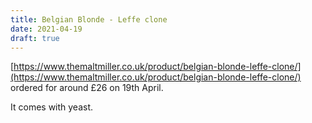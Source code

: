 ```yaml
---
title: Belgian Blonde - Leffe clone
date: 2021-04-19
draft: true 
---
```


[https://www.themaltmiller.co.uk/product/belgian-blonde-leffe-clone/](https://www.themaltmiller.co.uk/product/belgian-blonde-leffe-clone/) ordered for around £26 on 19th April.

It comes with yeast.